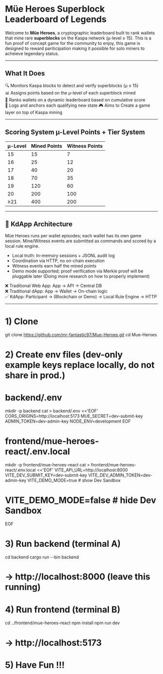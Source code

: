 # Müe Heroes Superblock Leaderboard of Legends

Welcome to **Müe Heroes**, a cryptographic leaderboard built to rank wallets that mine rare **superblocks** on the Kaspa network (μ-level ≥ 15). This is a fun proof of concept game for the community to enjoy, this game is designed to reward pariticipation making it possible for solo miners to acheieve legendary status. 

---

## What It Does

🔍 Monitors Kaspa blocks to detect and verify superblocks (μ ≥ 15)  
📊 Assigns points based on the μ-level of each superblock mined  
🏅 Ranks wallets on a dynamic leaderboard based on cumulative score   
📡 Logs and anchors each qualifying new state
🎮 Aims to Create a game layer on top of Kaspa mining

---

## Scoring System μ-Level Points + Tier System

| μ-Level | Mined Points | Witness Points |
| ------- | ------------ | -------------- |
|    15   |           15 |              7 |
|    16   |           25 |             12 |
|    17   |           40 |             20 |
|    18   |           70 |             35 |
|    19   |          120 |             60 |
|    20   |          200 |            100 |
|   ≥21   |          400 |            200 |

---

## 🧠 KdApp Architecture

Müe Heroes runs per wallet episodes; each wallet has its own game session.
Mine/Witness events are submitted as commands and scored by a local rule engine.

- Local truth: In-memory sessions + JSONL audit log
- Coordination via HTTP, no on-chain execution
- Witness events earn half the mined points
- Demo mode supported; proof verification via Merkle proof will be pluggable later (Doing more research on how to properly implement)

❌ Traditional Web App: App → API → Central DB  
❌ Traditional dApp: App → Wallet → On-chain logic  
✅ KdApp: Participant → (Blockchain or Demo) → Local Rule Engine → HTTP

---

# 1) Clone
git clone https://github.com/mr-fantastic97/Mue-Heroes.git
cd Mue-Heroes

# 2) Create env files (dev-only example keys replace locally, do not share in prod.)

# backend/.env
mkdir -p backend
cat > backend/.env <<'EOF'
CORS_ORIGINS=http://localhost:5173
MUE_SECRET=dev-submit-key
ADMIN_TOKEN=dev-admin-key
NODE_ENV=development
EOF

# frontend/mue-heroes-react/.env.local
mkdir -p frontend/mue-heroes-react
cat > frontend/mue-heroes-react/.env.local <<'EOF'
VITE_API_URL=http://localhost:8000
VITE_DEV_SUBMIT_KEY=dev-submit-key
VITE_DEV_ADMIN_TOKEN=dev-admin-key
VITE_DEMO_MODE=true     # show Dev Sandbox
# VITE_DEMO_MODE=false  # hide Dev Sandbox
EOF

# 3) Run backend (terminal A)
cd backend
cargo run --bin backend
# -> http://localhost:8000  (leave this running)

# 4) Run frontend (terminal B)
cd ../frontend/mue-heroes-react
npm install
npm run dev
# -> http://localhost:5173

# 5) Have Fun !!!
